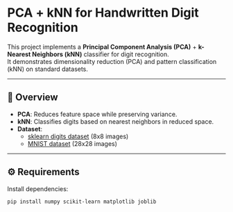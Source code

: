 # PCA + kNN for Handwritten Digit Recognition

This project implements a **Principal Component Analysis (PCA)** + **k-Nearest Neighbors (kNN)** classifier for digit recognition.  
It demonstrates dimensionality reduction (PCA) and pattern classification (kNN) on standard datasets.

---

## 📌 Overview
- **PCA**: Reduces feature space while preserving variance.  
- **kNN**: Classifies digits based on nearest neighbors in reduced space.  
- **Dataset**:
  - [sklearn digits dataset](https://scikit-learn.org/stable/auto_examples/datasets/plot_digits_last_image.html) (8x8 images)  
  - [MNIST dataset](http://yann.lecun.com/exdb/mnist/) (28x28 images)  

---

## ⚙️ Requirements
Install dependencies:
```bash
pip install numpy scikit-learn matplotlib joblib
